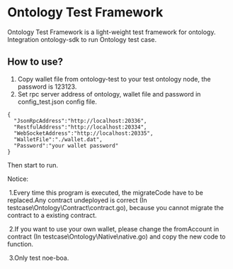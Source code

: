 # Ontology Test Framework
Ontology Test Framework is a light-weight test framework for ontology. Integration ontology-sdk to run Ontology test case.

## How to use?

1. Copy wallet file from ontology-test to your test ontology node, the password is 123123.
2. Set rpc server address of ontology, wallet file and password in config_test.json config file.

```
{
  "JsonRpcAddress":"http://localhost:20336",
  "RestfulAddress":"http://localhost:20334",
  "WebSocketAddress":"http://localhost:20335",
  "WalletFile":"./wallet.dat",
  "Password":"your wallet password"
}
```

Then start to run.

Notice:

​	1.Every time this program is executed, the migrateCode have to be replaced.Any contract undeployed is correct (In testcase\Ontology\Contract\contract.go), because you cannot migrate the contract to a existing contract.

​	2.If you want to use your own wallet, please change the fromAccount in contract (In testcase\Ontology\Native\native.go) and copy the new code to function.

​	3.Only test noe-boa.